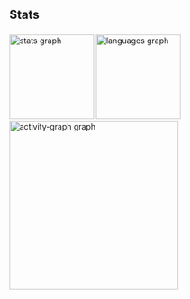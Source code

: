 <h2 align="left">Stats</h2>

###

<div align="left">
  <img src="https://github-readme-stats.vercel.app/api?username=stephaniekecia&hide_title=false&hide_rank=false&show_icons=true&include_all_commits=true&count_private=true&disable_animations=false&theme=dracula&locale=en&hide_border=false&order=1" height="150" alt="stats graph"  />
  <img src="https://github-readme-stats.vercel.app/api/top-langs?username=stephaniekecia&locale=en&hide_title=false&layout=compact&card_width=320&langs_count=5&theme=dracula&hide_border=false&order=2" height="150" alt="languages graph"  />
  <img src="https://github-readme-activity-graph.vercel.app/graph?username=stephaniekecia&radius=16&theme=dracula&area=true&order=5" height="300" alt="activity-graph graph"  />
</div>

###
